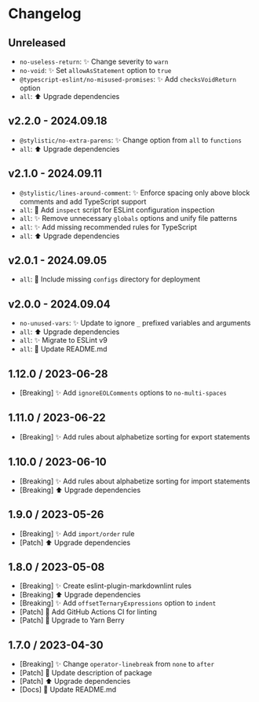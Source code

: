 # Changelog

## Unreleased

- `no-useless-return`: ✨ Change severity to `warn`
- `no-void`: ✨ Set `allowAsStatement` option to `true`
- `@typescript-eslint/no-misused-promises`: ✨ Add `checksVoidReturn` option
- `all`: ⬆️ Upgrade dependencies

## v2.2.0 - 2024.09.18

- `@stylistic/no-extra-parens`: ✨ Change option from `all` to `functions`
- `all`: ⬆️ Upgrade dependencies

## v2.1.0 - 2024.09.11

- `@stylistic/lines-around-comment`: ✨ Enforce spacing only above block comments and add TypeScript support
- `all`: 🔧 Add `inspect` script for ESLint configuration inspection
- `all`: ✨ Remove unnecessary `globals` options and unify file patterns
- `all`: ✨ Add missing recommended rules for TypeScript
- `all`: ⬆️ Upgrade dependencies

## v2.0.1 - 2024.09.05

- `all`: 🐛 Include missing `configs` directory for deployment

## v2.0.0 - 2024.09.04

- `no-unused-vars`: ✨ Update to ignore `_` prefixed variables and arguments
- `all`: ⬆️ Upgrade dependencies
- `all`: ✨ Migrate to ESLint v9
- `all`: 📝 Update README.md

## 1.12.0 / 2023-06-28

- [Breaking] ✨ Add `ignoreEOLComments` options to `no-multi-spaces`

## 1.11.0 / 2023-06-22

- [Breaking] ✨ Add rules about alphabetize sorting for export statements

## 1.10.0 / 2023-06-10

- [Breaking] ✨ Add rules about alphabetize sorting for import statements
- [Breaking] ⬆️ Upgrade dependencies

## 1.9.0 / 2023-05-26

- [Breaking] ✨ Add `import/order` rule
- [Patch] ⬆️ Upgrade dependencies

## 1.8.0 / 2023-05-08

- [Breaking] ✨ Create eslint-plugin-markdownlint rules
- [Breaking] ⬆️ Upgrade dependencies
- [Breaking] ✨ Add `offsetTernaryExpressions` option to `indent`
- [Patch] 👷 Add GitHub Actions CI for linting
- [Patch] 🔧 Upgrade to Yarn Berry

## 1.7.0 / 2023-04-30

- [Breaking] ✨ Change `operator-linebreak` from `none` to `after`
- [Patch] 🔧 Update description of package
- [Patch] ⬆️ Upgrade dependencies
- [Docs] 📝 Update README.md
